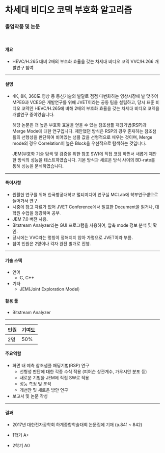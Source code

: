 # 차세대 비디오 코덱 부호화 알고리즘

### 졸업작품 및 논문

<br/>

#### 개요

- HEVC/H.265 대비 2배의 부호화 효율을 갖는 차세대 비디오 코덱 VVC/H.266 개발연구 참여

---

#### 설명

- 4K, 8K, 360도 영상 등 통신기술의 발달로 점점 다변화하는 영상시장에 발 맞추어 MPEG과 VCEG은 개발연구를 위해 JVET이라는 공동 팀을 설립하고, 당시 표준 비디오 코덱인 HEVC/H.265에 비해 2배의 부호화 효율을 갖는 차세대 비디오 코덱을 개발연구 중이었습니다.

  

  해당 논문은 더 높은 부호화 효율을 얻을 수 있는 참조샘플 패딩기법(RSP)과 Merge Mode에 대한 연구입니다. 제안했던 방식은 RSP의 경우 존재하는 참조샘플의 선형성을 판단하여 비어있는 샘플 값을 선형적으로 채우는 것이며, Merge mode의 경우 Correlation이 높은 Block을 우선적으로 탐색하는 것입니다.

  

  JEM(부호화 기술 탐색 및 검증을 위한 참조 SW)에 직접 코딩 하면서 새롭게 제안한 방식의 성능을 테스트하였습니다. 기본 방식과 새로운 방식 사이의 BD-rate를 통해 성능을 분석하였습니다.

---

#### 특이사항

- 원활한 연구를 위해 한국항공대학교 멀티미디어 연구실 MCLab에 학부연구생으로 들어가서 연구.
- 시중에 참고 자료가 없어 JVET Conference에서 발표한 Document을 읽거나, 대학원 수업을 청강하며 공부.
- JEM 7.0 버전 사용.
- Bitstream Analyzer라는 GUI 프로그램을 사용하여, 압축 mode 정보 분석 및 확인.
- 당시에는 VVC라는 명칭이 정해지지 않아 가명으로 JVET이라 부름.
- 참여 인원은 2명이나 각자 완전 별개로 진행.

---

#### 기술 스택

- 언어
  - C, C++
- 기타
  - JEM(Joint Exploration Model)

#### 활용 툴

- Bitstream Analyzer

---

| 인원 | 기여도 |
| ---- | ------ |
| 2명  | 50%    |

#### 주요역할

- 화면 내 예측 참조샘플 패딩기법(RSP) 연구
  - 선형성 판단에 대한 각종 수식 적용 (피어슨 상관계수, 가우시안 분포 등)
  - 새로운 기법을 JEM에 직접 SW로 적용
  - 성능 측정 및 분석
  - 개선안 및 새로운 방안 연구
- 보고서 및 논문 작성

---

#### 결과

- 2017년 대한전자공학회 하계종합학술대회 논문집에 기재 (p.841 ~ 842)

- 1학기 A+
- 2학기 A0